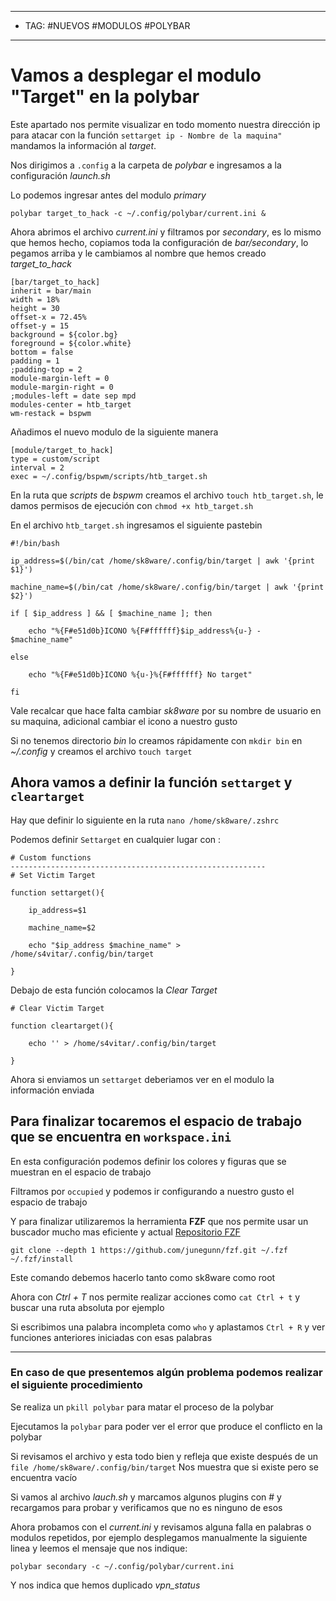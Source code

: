 
----
- TAG: #NUEVOS #MODULOS #POLYBAR 
-----
# Vamos a desplegar el modulo "Target" en la polybar

Este apartado nos permite visualizar en todo momento nuestra dirección ip para atacar con la función `settarget ip - Nombre de la maquina"` mandamos la información al *target*.

Nos dirigimos a `.config` a la carpeta de *polybar* e ingresamos a la configuración *launch.sh* 

Lo podemos ingresar antes del modulo *primary* 

```
polybar target_to_hack -c ~/.config/polybar/current.ini &
```

Ahora abrimos el archivo *current.ini* y filtramos por *secondary*, es lo mismo que hemos hecho, copiamos toda la configuración de *bar/secondary*, lo pegamos arriba y le cambiamos al nombre que hemos creado *target_to_hack*

```
[bar/target_to_hack]
inherit = bar/main
width = 18%
height = 30
offset-x = 72.45%
offset-y = 15
background = ${color.bg}
foreground = ${color.white}
bottom = false
padding = 1
;padding-top = 2
module-margin-left = 0
module-margin-right = 0
;modules-left = date sep mpd
modules-center = htb_target
wm-restack = bspwm 
```

Añadimos el nuevo modulo de la siguiente manera

```
[module/target_to_hack]
type = custom/script
interval = 2
exec = ~/.config/bspwm/scripts/htb_target.sh
```

En la ruta que *scripts* de *bspwm* creamos el archivo `touch htb_target.sh`, le damos permisos de ejecución con `chmod +x htb_target.sh` 

En el archivo `htb_target.sh` ingresamos el siguiente pastebin

```
#!/bin/bash

ip_address=$(/bin/cat /home/sk8ware/.config/bin/target | awk '{print $1}')

machine_name=$(/bin/cat /home/sk8ware/.config/bin/target | awk '{print $2}')

if [ $ip_address ] && [ $machine_name ]; then

    echo "%{F#e51d0b}ICONO %{F#ffffff}$ip_address%{u-} - $machine_name"

else

    echo "%{F#e51d0b}ICONO %{u-}%{F#ffffff} No target"

fi
```

Vale recalcar que hace falta cambiar *sk8ware* por su nombre de usuario en su maquina, adicional cambiar el icono a nuestro gusto

Si no tenemos directorio *bin* lo creamos rápidamente con `mkdir bin` en *~/.config* y creamos el archivo `touch target` 

## Ahora vamos a definir la función `settarget` y `cleartarget`

Hay que definir lo siguiente en la ruta `nano /home/sk8ware/.zshrc` 

Podemos definir `Settarget` en cualquier lugar con :

```
# Custom functions
---------------------------------------------------------
# Set Victim Target

function settarget(){

    ip_address=$1

    machine_name=$2

    echo "$ip_address $machine_name" > /home/s4vitar/.config/bin/target

}
```

Debajo de esta función colocamos la *Clear Target*

```
# Clear Victim Target

function cleartarget(){

    echo '' > /home/s4vitar/.config/bin/target

}
```

Ahora si enviamos un `settarget` deberiamos ver en el modulo la información enviada

## Para finalizar tocaremos el espacio de trabajo que se encuentra en `workspace.ini` 

En esta configuración podemos definir los colores y figuras que se muestran en el espacio de trabajo 

Filtramos por `occupied` y podemos ir configurando a nuestro gusto el espacio de trabajo

Y para finalizar utilizaremos la herramienta **FZF** que nos permite usar un buscador mucho mas eficiente y actual [Repositorio FZF](https://github.com/junegunn/fzf) 

```
git clone --depth 1 https://github.com/junegunn/fzf.git ~/.fzf
~/.fzf/install
```

Este comando debemos hacerlo tanto como sk8ware como root

Ahora con *Ctrl + T* nos permite realizar acciones como `cat Ctrl + t` y buscar una ruta absoluta por ejemplo

Si escribimos una palabra incompleta como `who` y aplastamos `Ctrl + R` y ver funciones anteriores iniciadas con esas palabras

-----
### En caso de que presentemos algún problema podemos realizar el siguiente procedimiento

Se realiza un `pkill polybar` para matar el proceso de la polybar

Ejecutamos la `polybar` para poder ver el error que produce el conflicto en la polybar

Si revisamos el archivo y esta todo bien y refleja que existe después de un `file /home/sk8ware/.config/bin/target`
Nos muestra que si existe pero se encuentra vacío 

Si vamos al archivo *lauch.sh* y marcamos algunos plugins con # y recargamos para probar y verificamos que no es ninguno de esos 

Ahora probamos con el *current.ini* y revisamos alguna falla en palabras o modulos repetidos, por ejemplo desplegamos manualmente la siguiente linea y leemos el mensaje que nos indique:

```
polybar secondary -c ~/.config/polybar/current.ini 
```

Y nos indica que hemos duplicado *vpn_status*
